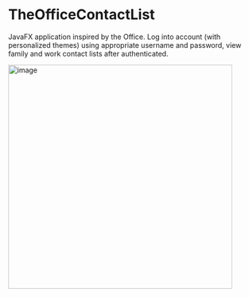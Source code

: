 # TheOfficeContactList
JavaFX application inspired by the Office. Log into account (with personalized themes) using appropriate username and password, view family and work contact lists after authenticated.

<img width="450" alt="image" src="https://user-images.githubusercontent.com/91913752/215715729-0d836968-ad4a-44d8-b390-68efd58ccb79.png">
